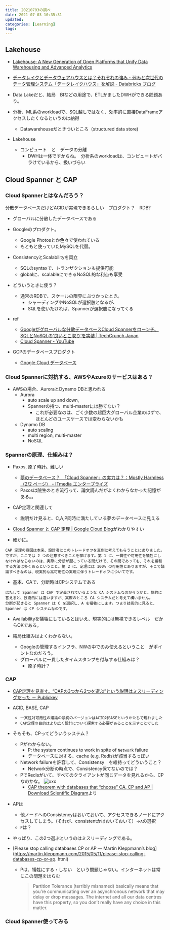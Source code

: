 ```yaml
---
title: 20210703の調べ
date: 2021-07-03 10:35:31
updated:
categories: [Learning]
tags:
---
```



<!-- more -->

## Lakehouse

- [Lakehouse: A New Generation of Open Platforms that Unify Data Warehousing and Advanced Analytics](http://cidrdb.org/cidr2021/papers/cidr2021_paper17.pdf)
- [データレイクとデータウェアハウスとは？それぞれの強み・弱みと次世代のデータ管理システム「データレイクハウス」を解説 \- Databricks ブログ](https://databricks.com/jp/blog/2020/01/30/what-is-a-data-lakehouse.html)


- Data Lakeだと、結局　BIなどの用途で、ETLかましたDWHができる問題あり。
- 分析、ML系のworkloadで、SQL越しではなく、効率的に直接DataFrameアクセスしたくなるというのは納得
    - Datawarehouseだときついところ（structured data store)
- Lakehouse
    - コンピュート　と　データの分離
        - DWHは一体ですからね。　分析系のworkloadは、コンピュートがバラけているから、扱いづらい

## Cloud Spanner と CAP

### Cloud Spannerとはなんだろう？
分散データベースだけどACIDが実現できるらしい　プロダクト？　RDB?
- グローバルに分散したデータベースである
- Googleのプロダクト。
    - Google Photosとか色々で使われている
    - もともと使っていたMySQLを代替。
- ConsistencyとScalabilityを両立
    - SQLのsyntaxで、トランザクションも提供可能
    - globalに、scalableにできるNoSQL的な利点も享受
- どういうときに使う？
    - 通常のRDBで、スケールの限界にぶつかったとき。
        - シャーディングやNoSQLが選択肢となるが、
        - SQLを使いたければ、Spannerが選択肢になってくる
- ref
    - [Googleがグローバルな分散データベースCloud Spannerをローンチ、SQLとNoSQLの‘良いとこ取り’を実装 \| TechCrunch Japan](https://jp.techcrunch.com/2017/02/15/20170214google-launches-cloud-spanner-a-new-globally-distributed-database-service/)
    - [Cloud Spanner \- YouTube](https://www.youtube.com/watch?v=amcf6W2Xv6M&t=2s)

- GCPのデータベースプロダクト
    - [Google Cloud データベース](https://cloud.google.com/products/databases)

### Cloud Spannerに対抗する、AWSやAzureのサービスはある？
- AWSの場合、AuroraとDynamo DBと思われる
    - Aurora
        - auto scale up and down, 
        - Spannerの持つ、multi-masterには勝てない？
            - これが必要なのは、ごく少数の超巨大グローバル企業のはずで、ほとんどのユースケースでは変わらないかも
    - Dynamo DB
        - auto scaling
        - multi region, multi-master
        - NoSQL

### Spannerの原理、仕組みは？
- Paxos, 原子時計。難しい
    - [夢のデータベース？　「Cloud Spanner」の実力は？：Mostly Harmless（2/2 ページ） \- ITmedia エンタープライズ](https://www.itmedia.co.jp/enterprise/articles/1706/29/news040_2.html)
    - Paxosは院生のとき流行って、論文読んだがよくわからなかった記憶がある。。

- CAP定理と関連して
    - 説明だけ見ると、C,A,P同時に満たしている夢のデータベースに見える
- [Cloud Spanner と CAP 定理 \| Google Cloud Blog](https://cloud.google.com/blog/ja/products/gcp/inside-cloud-spanner-and-the-cap-theorem)がわかりやすい

- 確かに。
```
CAP 定理の意図は本来、設計者にこのトレードオフを真剣に考えてもらうことにありました。ですが、ここでは 2 つの注意すべきことを挙げます。第 1 に、一貫性や可用性を犠牲にしなければならないのは、実際に分断が起こっている間だけで、その間であっても、それを緩和する方法は多くあるということ。第 2 に、定理には 100% の可用性とありますが、そこで議論すべきなのは、現実的な高可用性の実現に伴うトレードオフについてです。
```

- 基本、CAで、分断時はCPシステムである
```
はたして Spanner は CAP で定義されているような CA システムなのだろうかと。端的に答えると、技術的には違いますが、実際のところ CA システムだと考えて構いません。
分断が起きると Spanner は C を選択し、A を犠牲にします。つまり技術的に見ると、Spanner は CP システムなのです。
```

- Availabilityを犠牲にしているとはいえ、現実的には無視できるレベル　だからOKである。

- 結局仕組みはよくわからない。
    - Googleの管理するインフラ、NWの中でのみ使えるということ　がポイントなのだろう。
    - グローバルに一貫したタイムスタンプを付与する仕組みは？
        - 原子時計？

### CAP
- [CAP定理を見直す。“CAPの3つから2つを選ぶ”という説明はミスリーディングだった － Publickey](https://www.publickey1.jp/blog/13/capcap32.html)
- ACID, BASE, CAP
    - `一貫性対可用性の議論の最初のバージョンはACID対BASEというかたちで現れました`
    - `CAP定理の目的はより広く設計について探索する必要があることを示すことでした`

- そもそも、CPってどういうシステム？
    - Pがわからない。
        - P: the system continues to work in spite of `Network` failure
        - データベースに対する、cache (e.g. Redis)が該当するっぽい
    - Network failureを許容して、Consistensy　を維持ってどういうこと？
        - Network分断の時点で、Consistency保てないのでは？
    - PでRedisがいて、すべてのクライアントが同じデータを見れるから、CPなのかな。
    ![xxx](2021-07-03-15-17-58.png)
        - [CAP theorem with databases that “choose” CA, CP and AP \| Download Scientific Diagram](https://www.researchgate.net/figure/CAP-theorem-with-databases-that-choose-CA-CP-and-AP_fig1_282519669)より
- APは 
    - 他ノードへのConsistencyはおいておいて、アクセスできるノードにアクセスしてしまう。（それが、consistentかはおいておいて）→`A`の選択
    - `P`は？
- やっぱり、この2つ選ぶというのはミスリーディングである。

- [Please stop calling databases CP or AP — Martin Kleppmann’s blog](https://martin.kleppmann.com/2015/05/11/please-stop-calling-databases-cp-or-ap.
html)
    - Pは、犠牲にする・しない　という問題じゃない。インターネットは常にこの問題をはらむ
    
        > Partition Tolerance (terribly misnamed) basically means that you’re communicating over an asynchronous network that may delay or drop messages. The internet and all our data centres have this property, so you don’t really have any choice in this matter.

### Cloud Spanner使ってみる

